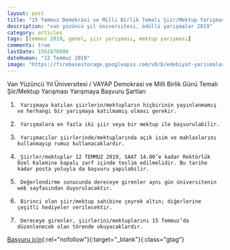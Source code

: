 ```yaml
---
layout: post
title: "15 Temmuz Demokrasi ve Milli Birlik Temalı Şiir/Mektup Yarışması"
description: "van yüzüncü yıl üniversitesi, ödüllü yarışmalar 2019"
category: articles
tags: [temmuz 2019, genel, şiir yarışması, mektup yarışması]
comments: true
lastDate: 1562878800
dateHuman: "12 Temmuz 2019"
image: "https://firebasestorage.googleapis.com/v0/b/edebiyat-yarismalari.appspot.com/o/15-temmuz-siir-mektup-yarismasi.jpeg?alt=media&token=dbbd74bf-4674-4d5c-9d56-9983569eab1a"
---
```


Van Yüzüncü Yıl Üniversitesi / VAYAP Demokrasi ve Milli Birlik Günü Temalı Şiir/Mektup Yarışması
Yarışmaya Başvuru Şartları

1.      Yarışmaya katılan şiirlerin/mektupların hiçbirinin yayınlanmamış ve herhangi bir yarışmaya katılmamış olması gerekir.
2.      Yarışmalara en fazla iki şiir veya bir mektup ile başvurulabilir.
3.      Yarışmacılar şiirlerinde/mektuplarında açık isim ve mahlaslarını kullanmayıp rumuz kullanacaklardır.
4.      Şiirler/mektuplar 12 TEMMUZ 2019, SAAT 14.00’e kadar Rektörlük Özel Kalemine kapalı zarf içinde teslim edilmelidir. Bu tarihe kadar posta yoluyla da başvuru yapılabilir.
5.      Değerlendirme sonucunda dereceye girenler aynı gün üniversitenin web sayfasından duyurulacaktır.
6.      Birinci olan şiir/mektup sahibine çeyrek altın; diğerlerine çeşitli hediyeler verilecektir.
7.      Dereceye girenler, şiirlerini/mektuplarını 15 Temmuz’da düzenlenecek olan törende okuyacaklardır.

[Başvuru için](https://www.yyu.edu.tr/duyurular/15-temmuz-demokrasi-ve-milli-birlik-temali-siir-mektup-yarismasi/5802?utm_source=edebiyatyarismalari.com&utm_medium=affiliate&utm_campaign=cpc){:rel="nofollow"}{:target="_blank"}{:class="gtag"}
